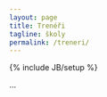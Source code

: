 ```yaml
---
layout: page
title: Trenéři
tagline: školy
permalink: /treneri/
---
```

{% include JB/setup %}

...
